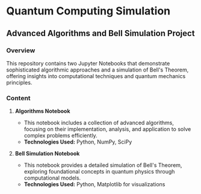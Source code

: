 # Quantum Computing Simulation
## Advanced Algorithms and Bell Simulation Project

### Overview

This repository contains two Jupyter Notebooks that demonstrate sophisticated algorithmic approaches and a simulation of Bell's Theorem, offering insights into computational techniques and quantum mechanics principles.

### Content

1. **Algorithms Notebook**
   - This notebook includes a collection of advanced algorithms, focusing on their implementation, analysis, and application to solve complex problems efficiently.
   - **Technologies Used:** Python, NumPy, SciPy

2. **Bell Simulation Notebook**
   - This notebook provides a detailed simulation of Bell's Theorem, exploring foundational concepts in quantum physics through computational models.
   - **Technologies Used:** Python, Matplotlib for visualizations
